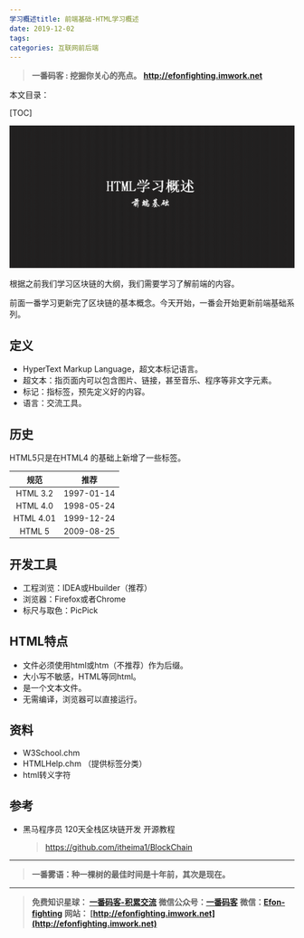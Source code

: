 ```yaml
---
学习概述title: 前端基础-HTML学习概述
date: 2019-12-02
tags: 
categories: 互联网前后端
---
```


> **一番码客 : 挖掘你关心的亮点。**
> **http://efonfighting.imwork.net**

本文目录：

[TOC]

![image-20191202081118047](2019-12-02-前端基础-HTML学习概述/image-20191202081118047.png)

<!--more-->

根据之前我们学习区块链的大纲，我们需要学习了解前端的内容。

前面一番学习更新完了区块链的基本概念。今天开始，一番会开始更新前端基础系列。

## 定义

* HyperText Markup Language，超文本标记语言。
* 超文本：指页面内可以包含图片、链接，甚至音乐、程序等非文字元素。
* 标记：指标签，预先定义好的内容。
* 语言：交流工具。

## 历史

HTML5只是在HTML4 的基础上新增了一些标签。

|   规范    |    推荐    |
| :-------: | :--------: |
| HTML 3.2  | 1997-01-14 |
| HTML 4.0  | 1998-05-24 |
| HTML 4.01 | 1999-12-24 |
|  HTML 5   | 2009-08-25 |

## 开发工具

* 工程浏览：IDEA或Hbuilder（推荐）
* 浏览器：Firefox或者Chrome
* 标尺与取色：PicPick

## HTML特点

* 文件必须使用html或htm（不推荐）作为后缀。
* 大小写不敏感，HTML等同html。
* 是一个文本文件。
* 无需编译，浏览器可以直接运行。

## 资料

* W3School.chm
* HTMLHelp.chm （提供标签分类）
* html转义字符

## 参考

* 黑马程序员 120天全栈区块链开发 开源教程

  > https://github.com/itheima1/BlockChain
  

----

> **一番雾语：种一棵树的最佳时间是十年前，其次是现在。**

----------

> **免费知识星球： [一番码客-积累交流](http://efonfighting.imwork.net/efonmark-blog/%E7%AE%80%E4%BB%8B/zhishixingqiu1.png)**
> **微信公众号：[一番码客](http://efonfighting.imwork.net/efonmark-blog/%E7%AE%80%E4%BB%8B/guanzhu_1.jpg)**
> **微信：[Efon-fighting](http://efonfighting.imwork.net/efonmark-blog/%E7%AE%80%E4%BB%8B/weixin.jpg)**
> **网站： [http://efonfighting.imwork.net](http://efonfighting.imwork.net)**